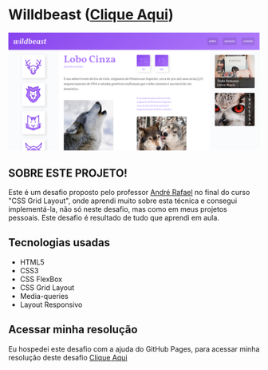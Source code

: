 # Willdbeast ([Clique Aqui](https://netinhoalves.github.io/Wildbeast/))

![Design preview for the Fylo dark theme landing page challenge](./img/preview-desktop.png)

## SOBRE ESTE PROJETO!

Este é um desafio proposto pelo professor [André Rafael](https://www.youtube.com/origamid) no final do curso "CSS Grid Layout", onde aprendi muito sobre esta técnica e consegui implementá-la, não só neste desafio, mas como em meus projetos pessoais. Este desafio é resultado de tudo que aprendi em aula.

## Tecnologias usadas

* HTML5
* CSS3
* CSS FlexBox
* CSS Grid Layout
* Media-queries
* Layout Responsivo

## Acessar minha resolução

   Eu hospedei este desafio com a ajuda do GitHub Pages, para acessar minha resolução deste desafio [Clique Aqui](https://netinhoalves.github.io/Wildbeast/)

